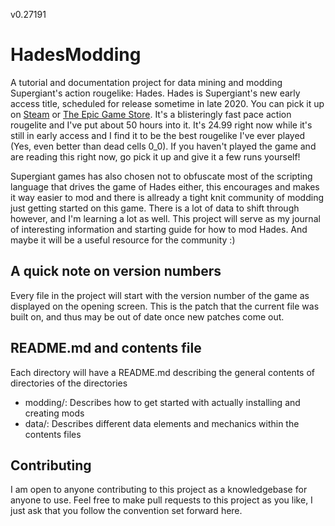 v0.27191
# HadesModding
A tutorial and documentation project for data mining and modding Supergiant's action rougelike: Hades. Hades is Supergiant's new early access title, scheduled for release sometime in late 2020. You can pick it up on [Steam](https://store.steampowered.com/app/1145360/Hades/) or [The Epic Game Store](https://www.epicgames.com/store/en-US/product/hades/home). It's a blisteringly fast pace action rougelite and I've put about 50 hours into it. It's 24.99 right now while it's still in early access and I find it to be the best rougelike I've ever played (Yes, even better than dead cells 0_0). If you haven't played the game and are reading this right now, go pick it up and give it a few runs yourself!

Supergiant games has also chosen not to obfuscate most of the scripting language that drives the game of Hades either, this encourages and makes it way easier to mod and there is allready a tight knit community of modding just getting started on this game. There is a lot of data to shift through however, and I'm learning a lot as well. This project will serve as my journal of interesting information and starting guide for how to mod Hades. And maybe it will be a useful resource for the community :)

## A quick note on version numbers
Every file in the project will start with the version number of the game as displayed on the opening screen. This is the patch that the current file was built on, and thus may be out of date once new patches come out.

## README.md and contents file
Each directory will have a README.md describing the general contents of directories of the directories
* modding/: Describes how to get started with actually installing and creating mods
* data/: Describes different data elements and mechanics within the contents files

## Contributing
I am open to anyone contributing to this project as a knowledgebase for anyone to use. Feel free to make pull requests to this project as you like, I just ask that you follow the convention set forward here.
